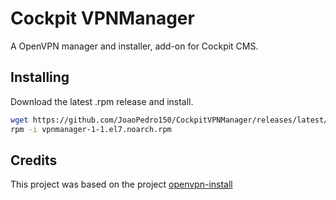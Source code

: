 # Cockpit VPNManager
A OpenVPN manager and installer, add-on for Cockpit CMS.

## Installing
Download the latest .rpm release and install.
```bash
wget https://github.com/JoaoPedro150/CockpitVPNManager/releases/latest/download/vpnmanager-1-1.el7.noarch.rpm
rpm -i vpnmanager-1-1.el7.noarch.rpm
```
## Credits
This project was based on the project [openvpn-install](https://github.com/angristan/openvpn-install)
